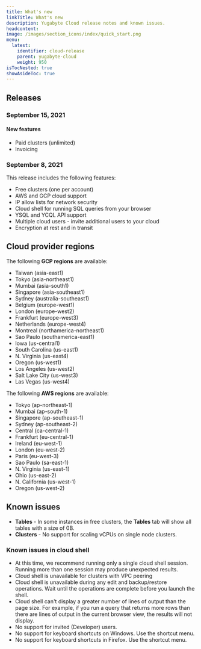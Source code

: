 ```yaml
---
title: What's new
linkTitle: What's new
description: Yugabyte Cloud release notes and known issues.
headcontent:
image: /images/section_icons/index/quick_start.png
menu:
  latest:
    identifier: cloud-release
    parent: yugabyte-cloud
    weight: 950
isTocNested: true
showAsideToc: true
---
```


## Releases

### September 15, 2021

#### New features

- Paid clusters (unlimited)
- Invoicing

### September 8, 2021

This release includes the following features:

- Free clusters (one per account)
- AWS and GCP cloud support
- IP allow lists for network security 
- Cloud shell for running SQL queries from your browser
- YSQL and YCQL API support
- Multiple cloud users - invite additional users to your cloud
- Encryption at rest and in transit

## Cloud provider regions

The following **GCP regions** are available:

- Taiwan (asia-east1)
- Tokyo (asia-northeast1)
- Mumbai (asia-south1)
- Singapore (asia-southeast1)
- Sydney (australia-southeast1)
- Belgium (europe-west1)
- London (europe-west2)
- Frankfurt (europe-west3)
- Netherlands (europe-west4)
- Montreal (northamerica-northeast1)
- Sao Paulo (southamerica-east1)
- Iowa (us-central1)
- South Carolina (us-east1)
- N. Virginia (us-east4)
- Oregon (us-west1)
- Los Angeles (us-west2)
- Salt Lake City (us-west3)
- Las Vegas (us-west4)

The following **AWS regions** are available:

- Tokyo (ap-northeast-1)
- Mumbai (ap-south-1)
- Singapore (ap-southeast-1)
- Sydney (ap-southeast-2)
- Central (ca-central-1)
- Frankfurt (eu-central-1)
- Ireland (eu-west-1)
- London (eu-west-2)
- Paris (eu-west-3)
- Sao Paulo (sa-east-1)
- N. Virginia (us-east-1)
- Ohio (us-east-2)
- N. California (us-west-1)
- Oregon (us-west-2)

## Known issues

- **Tables** - In some instances in free clusters, the **Tables** tab will show all tables with a size of 0B.
- **Clusters** - No support for scaling vCPUs on single node clusters.

### Known issues in cloud shell

- At this time, we recommend running only a single cloud shell session. Running more than one session may produce unexpected results.
- Cloud shell is unavailable for clusters with VPC peering
- Cloud shell is unavailable during any edit and backup/restore operations. Wait until the operations are complete before you launch the shell.
- Cloud shell can't display a greater number of lines of output than the page size. For example, if you run a query that returns more rows than there are lines of output in the current browser view, the results will not display.
- No support for invited (Developer) users.
- No support for keyboard shortcuts on Windows. Use the shortcut menu.
- No support for keyboard shortcuts in Firefox. Use the shortcut menu.
